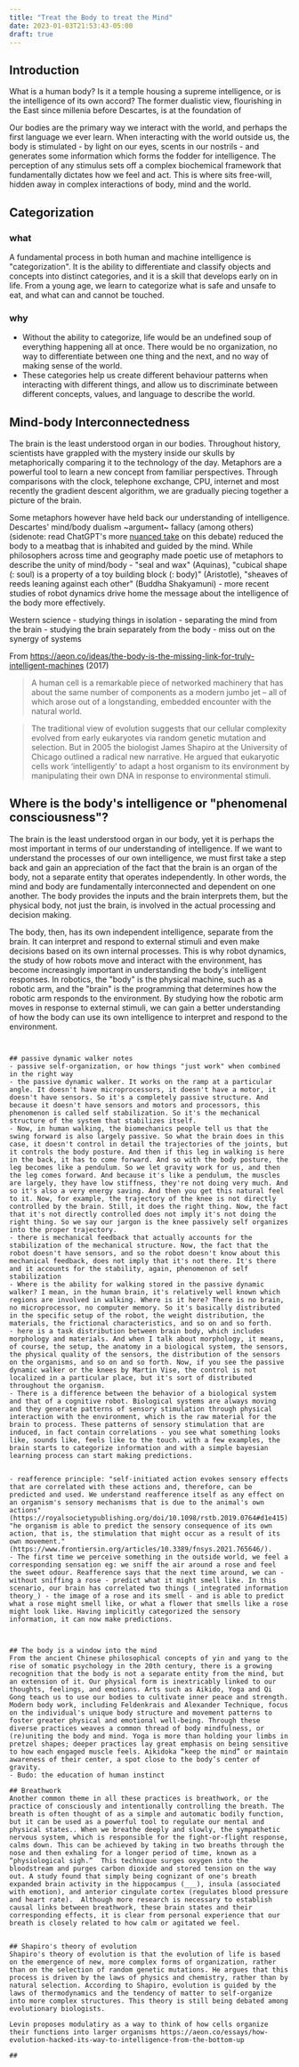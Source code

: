 ```yaml
---
title: "Treat the Body to treat the Mind"
date: 2023-01-03T21:53:43-05:00
draft: true
---
```


## Introduction

What is a human body? Is it a temple housing a supreme intelligence, or is the intelligence of its own accord? The former dualistic view, flourishing in the East since millenia before Descartes, is at the foundation of 

Our bodies are the primary way we interact with the world, and perhaps the first language we ever learn.
When interacting with the world outside us, the body is stimulated - by light on our eyes, scents in our nostrils - and generates some information which forms the fodder for intelligence. The perception of any stimulus sets off a complex biochemical framework that fundamentally dictates how we feel and act. This is where sits free-will, hidden away in complex interactions of body, mind and the world.


## Categorization

### what
A fundamental process in both human and machine intelligence is "categorization". It is the ability to differentiate and classify objects and concepts into distinct categories, and it is a skill that develops early on in life. From a young age, we learn to categorize what is safe and unsafe to eat, and what can and cannot be touched. 

### why
- Without the ability to categorize, life would be an undefined soup of everything happening all at once. There would be no organization, no way to differentiate between one thing and the next, and no way of making sense of the world. 
- These categories help us create different behaviour patterns when interacting with different things, and allow us to discriminate between different concepts, values, and language to describe the world.

<!---
Computer scientist and philosopher Rolf Pfeiffer makes a startling suggestion in his book that a fundamental form of intelligence is the ability to categorize. Categorization is what enables you to discriminate between things, concepts and value judgements
-->


## Mind-body Interconnectedness 
The brain is the least understood organ in our bodies. Throughout history, scientists have grappled with the mystery inside our skulls by metaphorically comparing it to the technology of the day. Metaphors are a powerful tool to learn a new concept from familiar perspectives. Through comparisons with the clock, telephone exchange, CPU, internet and most recently the gradient descent algorithm, we are gradually piecing together a picture of the brain. 

Some metaphors however have held back our understanding of intelligence. Descartes' mind/body dualism ~argument~ fallacy (among others) (sidenote: read ChatGPT's more [nuanced take](https://gist.github.com/suraj813/43b887e545f9fe9159c549d0424f587f) on this debate) reduced the body to a meatbag that is inhabited and guided by the mind. While philosophers across time and geography made poetic use of metaphors to describe the unity of mind/body - "seal and wax" (Aquinas), "cubical shape (: soul) is a property of a toy building block (: body)" (Aristotle), "sheaves of reeds leaning against each other" (Buddha Shakyamuni) - more recent studies of robot dynamics drive home the message about the intelligence of the body more effectively.

Western science - studying things in isolation - separating the mind from the brain - studying the brain separately from the body - miss out on the synergy of systems

From https://aeon.co/ideas/the-body-is-the-missing-link-for-truly-intelligent-machines (2017)
>  A human cell is a remarkable piece of networked machinery that has about the same number of components as a modern jumbo jet – all of which arose out of a longstanding, embedded encounter with the natural world. 

> The traditional view of evolution suggests that our cellular complexity evolved from early eukaryotes via random genetic mutation and selection. But in 2005 the biologist James Shapiro at the University of Chicago outlined a radical new narrative. He argued that eukaryotic cells work ‘intelligently’ to adapt a host organism to its environment by manipulating their own DNA in response to environmental stimuli.


## Where is the body's intelligence or "phenomenal consciousness"?
The brain is the least understood organ in our body, yet it is perhaps the most important in terms of our understanding of intelligence. If we want to understand the processes of our own intelligence, we must first take a step back and gain an appreciation of the fact that the brain is an organ of the body, not a separate entity that operates independently. In other words, the mind and body are fundamentally interconnected and dependent on one another. The body provides the inputs and the brain interprets them, but the physical body, not just the brain, is involved in the actual processing and decision making.

The body, then, has its own independent intelligence, separate from the brain. It can interpret and respond to external stimuli and even make decisions based on its own internal processes. This is why robot dynamics, the study of how robots move and interact with the environment, has become increasingly important in understanding the body's intelligent responses. In robotics, the "body" is the physical machine, such as a robotic arm, and the "brain" is the programming that determines how the robotic arm responds to the environment. By studying how the robotic arm moves in response to external stimuli, we can gain a better understanding of how the body can use its own intelligence to interpret and respond to the environment. 

~~~In conclusion, the brain is the least understood organ in our bodies, yet it is also the most important for understanding intelligence. Understanding the body's independent intelligence, separate from the brain's, is essential to gain a better understanding of how the brain works. By studying robotics and robot dynamics, we can gain insight into the body's own intelligence and the interactions between the body and the environment. The metaphors of the past, while useful, have hindered our understanding of the body's independent intelligence. By focusing on the body's physical intelligence and not just the brain's, we can gain a better understanding of the true nature of intelligence.~~~


## passive dynamic walker notes
- passive self-organization, or how things "just work" when combined in the right way
- the passive dynamic walker. It works on the ramp at a particular angle. It doesn't have microprocessors, it doesn't have a motor, it doesn't have sensors. So it's a completely passive structure. And because it doesn't have sensors and motors and processors, this phenomenon is called self stabilization. So it's the mechanical structure of the system that stabilizes itself.
- Now, in human walking, the biomechanics people tell us that the swing forward is also largely passive. So what the brain does in this case, it doesn't control in detail the trajectories of the joints, but it controls the body posture. And then if this leg in walking is here in the back, it has to come forward. And so with the body posture, the leg becomes like a pendulum. So we let gravity work for us, and then the leg comes forward. And because it's like a pendulum, the muscles are largely, they have low stiffness, they're not doing very much. And so it's also a very energy saving. And then you get this natural feel to it. Now, for example, the trajectory of the knee is not directly controlled by the brain. Still, it does the right thing. Now, the fact that it's not directly controlled does not imply it's not doing the right thing. So we say our jargon is the knee passively self organizes into the proper trajectory. 
- there is mechanical feedback that actually accounts for the stabilization of the mechanical structure. Now, the fact that the robot doesn't have sensors, and so the robot doesn't know about this mechanical feedback, does not imply that it's not there. It's there and it accounts for the stability, again, phenomenon of self stabilization
- Where is the ability for walking stored in the passive dynamic walker? I mean, in the human brain, it's relatively well known which regions are involved in walking. Where is it here? There is no brain, no microprocessor, no computer memory. So it's basically distributed in the specific setup of the robot, the weight distribution, the materials, the frictional characteristics, and so on and so forth.
- here is a task distribution between brain body, which includes morphology and materials. And when I talk about morphology, it means, of course, the setup, the anatomy in a biological system, the sensors, the physical quality of the sensors, the distribution of the sensors on the organisms, and so on and so forth. Now, if you see the passive dynamic walker or the knees by Martin Vise, the control is not localized in a particular place, but it's sort of distributed throughout the organism.
- There is a difference between the behavior of a biological system and that of a cognitive robot. Biological systems are always moving and they generate patterns of sensory stimulation through physical interaction with the environment, which is the raw material for the brain to process. These patterns of sensory stimulation that are induced, in fact contain correlations - you see what something looks like, sounds like, feels like to the touch. with a few examples, the brain starts to categorize information and with a simple bayesian learning process can start making predictions.


- reafference principle: "self-initiated action evokes sensory effects that are correlated with these actions and, therefore, can be predicted and used. We understand reafference itself as any effect on an organism's sensory mechanisms that is due to the animal's own actions" (https://royalsocietypublishing.org/doi/10.1098/rstb.2019.0764#d1e415). "he organism is able to predict the sensory consequence of its own action, that is, the stimulation that might occur as a result of its own movement." (https://www.frontiersin.org/articles/10.3389/fnsys.2021.765646/). 
- The first time we perceive something in the outside world, we feel a corresponding sensation eg: we sniff the air around a rose and feel the sweet odour. Reafference says that the next time around, we can - without sniffing a rose - predict what it might smell like. In this scenario, our brain has correlated two things (_integrated information theory_) - the image of a rose and its smell - and is able to predict what a rose might smell like, or what a flower that smells like a rose might look like. Having implicitly categorized the sensory information, it can now make predictions.



## The body is a window into the mind
From the ancient Chinese philosophical concepts of yin and yang to the rise of somatic psychology in the 20th century, there is a growing recognition that the body is not a separate entity from the mind, but an extension of it. Our physical form is inextricably linked to our thoughts, feelings, and emotions. Arts such as Aikido, Yoga and Qi Gong teach us to use our bodies to cultivate inner peace and strength. Modern body work, including Feldenkrais and Alexander Technique, focus on the individual's unique body structure and movement patterns to foster greater physical and emotional well-being. Through these diverse practices weaves a common thread of body mindfulness, or (re)uniting the body and mind. Yoga is more than holding your limbs in pretzel shapes; deeper practices lay great emphasis on being sensitive to how each engaged muscle feels. Aikidoka “keep the mind” or maintain awareness of their center, a spot close to the body’s center of gravity. 
- Budo: the education of human instinct

## Breathwork
Another common theme in all these practices is breathwork, or the practice of consciously and intentionally controlling the breath. The breath is often thought of as a simple and automatic bodily function, but it can be used as a powerful tool to regulate our mental and physical states.. When we breathe deeply and slowly, the sympathetic nervous system, which is responsible for the fight-or-flight response, calms down. This can be achieved by taking in two breaths through the nose and then exhaling for a longer period of time, known as a “physiological sigh.”  This technique surges oxygen into the bloodstream and purges carbon dioxide and stored tension on the way out. A study found that simply being cognizant of one's breath expanded brain activity in the hippocampus (___), insula (associated with emotion), and anterior cingulate cortex (regulates blood pressure and heart rate).  Although more research is necessary to establish causal links between breathwork, these brain states and their corresponding effects, it is clear from personal experience that our breath is closely related to how calm or agitated we feel.


## Shapiro's theory of evolution
Shapiro's theory of evolution is that the evolution of life is based on the emergence of new, more complex forms of organization, rather than on the selection of random genetic mutations. He argues that this process is driven by the laws of physics and chemistry, rather than by natural selection. According to Shapiro, evolution is guided by the laws of thermodynamics and the tendency of matter to self-organize into more complex structures. This theory is still being debated among evolutionary biologists.

Levin proposes modulatiry as a way to think of how cells organize their functions into larger organisms https://aeon.co/essays/how-evolution-hacked-its-way-to-intelligence-from-the-bottom-up 

## 
